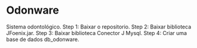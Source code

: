 # Odonware
Sistema odontológico. 
Step 1: Baixar o repositorio.
Step 2: Baixar biblioteca JFoenix.jar.
Step 3: Baixar biblioteca Conector J Mysql.
Step 4: Criar uma base de dados db_odonware.
